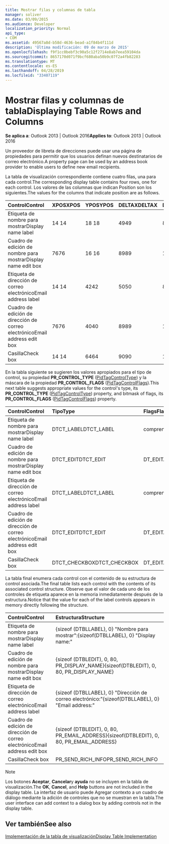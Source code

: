 ```yaml
---
title: Mostrar filas y columnas de tabla
manager: soliver
ms.date: 03/09/2015
ms.audience: Developer
localization_priority: Normal
api_type:
- COM
ms.assetid: 49567a8d-b58d-4636-bead-a1f84b4f111d
description: 'Última modificación: 09 de marzo de 2015'
ms.openlocfilehash: f9f1cc0bebf3c90a5c12f2714e8ab7eea59104da
ms.sourcegitcommit: 8657170d071f9bcf680aba50b9c07f2a4fb82283
ms.translationtype: MT
ms.contentlocale: es-ES
ms.lasthandoff: 04/28/2019
ms.locfileid: "33407119"
---
```

# <a name="displaying-table-rows-and-columns"></a><span data-ttu-id="85a0b-103">Mostrar filas y columnas de tabla</span><span class="sxs-lookup"><span data-stu-id="85a0b-103">Displaying Table Rows and Columns</span></span>

  
  
<span data-ttu-id="85a0b-104">**Se aplica a**: Outlook 2013 | Outlook 2016</span><span class="sxs-lookup"><span data-stu-id="85a0b-104">**Applies to**: Outlook 2013 | Outlook 2016</span></span> 
  
 <span data-ttu-id="85a0b-105">Un proveedor de libreta de direcciones puede usar una página de propiedades para permitir que los usuarios definan nuevos destinatarios de correo electrónico.</span><span class="sxs-lookup"><span data-stu-id="85a0b-105">A property page can be used by an address book provider to enable users to define new email recipients.</span></span> 
  
<span data-ttu-id="85a0b-106">La tabla de visualización correspondiente contiene cuatro filas, una para cada control.</span><span class="sxs-lookup"><span data-stu-id="85a0b-106">The corresponding display table contains four rows, one for each control.</span></span> <span data-ttu-id="85a0b-107">Los valores de las columnas que indican Position son los siguientes.</span><span class="sxs-lookup"><span data-stu-id="85a0b-107">The values for the columns that indicate position are as follows.</span></span>
  
|<span data-ttu-id="85a0b-108">**Control**</span><span class="sxs-lookup"><span data-stu-id="85a0b-108">**Control**</span></span>|<span data-ttu-id="85a0b-109">**XPOS**</span><span class="sxs-lookup"><span data-stu-id="85a0b-109">**XPOS**</span></span>|<span data-ttu-id="85a0b-110">**YPOS**</span><span class="sxs-lookup"><span data-stu-id="85a0b-110">**YPOS**</span></span>|<span data-ttu-id="85a0b-111">**DELTAX**</span><span class="sxs-lookup"><span data-stu-id="85a0b-111">**DELTAX**</span></span>|<span data-ttu-id="85a0b-112">**DELTAy**</span><span class="sxs-lookup"><span data-stu-id="85a0b-112">**DELTAY**</span></span>|
|:-----|:-----|:-----|:-----|:-----|
|<span data-ttu-id="85a0b-113">Etiqueta de nombre para mostrar</span><span class="sxs-lookup"><span data-stu-id="85a0b-113">Display name label</span></span>  <br/> |<span data-ttu-id="85a0b-114">14 </span><span class="sxs-lookup"><span data-stu-id="85a0b-114">14</span></span>  <br/> |<span data-ttu-id="85a0b-115">18 </span><span class="sxs-lookup"><span data-stu-id="85a0b-115">18</span></span>  <br/> |<span data-ttu-id="85a0b-116">49</span><span class="sxs-lookup"><span data-stu-id="85a0b-116">49</span></span>  <br/> |<span data-ttu-id="85a0b-117">8 </span><span class="sxs-lookup"><span data-stu-id="85a0b-117">8</span></span>  <br/> |
|<span data-ttu-id="85a0b-118">Cuadro de edición de nombre para mostrar</span><span class="sxs-lookup"><span data-stu-id="85a0b-118">Display name edit box</span></span>  <br/> |<span data-ttu-id="85a0b-119">76</span><span class="sxs-lookup"><span data-stu-id="85a0b-119">76</span></span>  <br/> |<span data-ttu-id="85a0b-120">16 </span><span class="sxs-lookup"><span data-stu-id="85a0b-120">16</span></span>  <br/> |<span data-ttu-id="85a0b-121">89</span><span class="sxs-lookup"><span data-stu-id="85a0b-121">89</span></span>  <br/> |<span data-ttu-id="85a0b-122">12</span><span class="sxs-lookup"><span data-stu-id="85a0b-122">12</span></span>  <br/> |
|<span data-ttu-id="85a0b-123">Etiqueta de dirección de correo electrónico</span><span class="sxs-lookup"><span data-stu-id="85a0b-123">Email address label</span></span>  <br/> |<span data-ttu-id="85a0b-124">14 </span><span class="sxs-lookup"><span data-stu-id="85a0b-124">14</span></span>  <br/> |<span data-ttu-id="85a0b-125">42</span><span class="sxs-lookup"><span data-stu-id="85a0b-125">42</span></span>  <br/> |<span data-ttu-id="85a0b-126">50</span><span class="sxs-lookup"><span data-stu-id="85a0b-126">50</span></span>  <br/> |<span data-ttu-id="85a0b-127">8 </span><span class="sxs-lookup"><span data-stu-id="85a0b-127">8</span></span>  <br/> |
|<span data-ttu-id="85a0b-128">Cuadro de edición de dirección de correo electrónico</span><span class="sxs-lookup"><span data-stu-id="85a0b-128">Email address edit box</span></span>  <br/> |<span data-ttu-id="85a0b-129">76</span><span class="sxs-lookup"><span data-stu-id="85a0b-129">76</span></span>  <br/> |<span data-ttu-id="85a0b-130">40</span><span class="sxs-lookup"><span data-stu-id="85a0b-130">40</span></span>  <br/> |<span data-ttu-id="85a0b-131">89</span><span class="sxs-lookup"><span data-stu-id="85a0b-131">89</span></span>  <br/> |<span data-ttu-id="85a0b-132">12</span><span class="sxs-lookup"><span data-stu-id="85a0b-132">12</span></span>  <br/> |
|<span data-ttu-id="85a0b-133">Casilla</span><span class="sxs-lookup"><span data-stu-id="85a0b-133">Check box</span></span>  <br/> |<span data-ttu-id="85a0b-134">14 </span><span class="sxs-lookup"><span data-stu-id="85a0b-134">14</span></span>  <br/> |<span data-ttu-id="85a0b-135">64</span><span class="sxs-lookup"><span data-stu-id="85a0b-135">64</span></span>  <br/> |<span data-ttu-id="85a0b-136">90</span><span class="sxs-lookup"><span data-stu-id="85a0b-136">90</span></span>  <br/> |<span data-ttu-id="85a0b-137">12</span><span class="sxs-lookup"><span data-stu-id="85a0b-137">12</span></span>  <br/> |
   
<span data-ttu-id="85a0b-138">En la tabla siguiente se sugieren los valores apropiados para el tipo de control, su propiedad **PR_CONTROL_TYPE** ([PidTagControlType](pidtagcontroltype-canonical-property.md)) y la máscara de la propiedad **PR_CONTROL_FLAGS** ([PidTagControlFlags](pidtagcontrolflags-canonical-property.md)).</span><span class="sxs-lookup"><span data-stu-id="85a0b-138">This next table suggests appropriate values for the control's type, its **PR_CONTROL_TYPE** ([PidTagControlType](pidtagcontroltype-canonical-property.md)) property, and bitmask of flags, its **PR_CONTROL_FLAGS** ([PidTagControlFlags](pidtagcontrolflags-canonical-property.md)) property.</span></span>
  
|<span data-ttu-id="85a0b-139">**Control**</span><span class="sxs-lookup"><span data-stu-id="85a0b-139">**Control**</span></span>|<span data-ttu-id="85a0b-140">**Tipo**</span><span class="sxs-lookup"><span data-stu-id="85a0b-140">**Type**</span></span>|<span data-ttu-id="85a0b-141">**Flags**</span><span class="sxs-lookup"><span data-stu-id="85a0b-141">**Flags**</span></span>|
|:-----|:-----|:-----|
|<span data-ttu-id="85a0b-142">Etiqueta de nombre para mostrar</span><span class="sxs-lookup"><span data-stu-id="85a0b-142">Display name label</span></span>  <br/> |<span data-ttu-id="85a0b-143">DTCT_LABEL</span><span class="sxs-lookup"><span data-stu-id="85a0b-143">DTCT_LABEL</span></span>  <br/> |<span data-ttu-id="85a0b-144">comprendi</span><span class="sxs-lookup"><span data-stu-id="85a0b-144">0</span></span>  <br/> |
|<span data-ttu-id="85a0b-145">Cuadro de edición de nombre para mostrar</span><span class="sxs-lookup"><span data-stu-id="85a0b-145">Display name edit box</span></span>  <br/> |<span data-ttu-id="85a0b-146">DTCT_EDIT</span><span class="sxs-lookup"><span data-stu-id="85a0b-146">DTCT_EDIT</span></span>  <br/> |<span data-ttu-id="85a0b-147">DT_EDITABLE</span><span class="sxs-lookup"><span data-stu-id="85a0b-147">DT_EDITABLE</span></span> | <span data-ttu-id="85a0b-148">DT_REQUIRED</span><span class="sxs-lookup"><span data-stu-id="85a0b-148">DT_REQUIRED</span></span>  <br/> |
|<span data-ttu-id="85a0b-149">Etiqueta de dirección de correo electrónico</span><span class="sxs-lookup"><span data-stu-id="85a0b-149">Email address label</span></span>  <br/> |<span data-ttu-id="85a0b-150">DTCT_LABEL</span><span class="sxs-lookup"><span data-stu-id="85a0b-150">DTCT_LABEL</span></span>  <br/> |<span data-ttu-id="85a0b-151">comprendi</span><span class="sxs-lookup"><span data-stu-id="85a0b-151">0</span></span>  <br/> |
|<span data-ttu-id="85a0b-152">Cuadro de edición de dirección de correo electrónico</span><span class="sxs-lookup"><span data-stu-id="85a0b-152">Email address edit box</span></span>  <br/> |<span data-ttu-id="85a0b-153">DTCT_EDIT</span><span class="sxs-lookup"><span data-stu-id="85a0b-153">DTCT_EDIT</span></span>  <br/> |<span data-ttu-id="85a0b-154">DT_EDITABLE</span><span class="sxs-lookup"><span data-stu-id="85a0b-154">DT_EDITABLE</span></span> | <span data-ttu-id="85a0b-155">DT_REQUIRED</span><span class="sxs-lookup"><span data-stu-id="85a0b-155">DT_REQUIRED</span></span>  <br/> |
|<span data-ttu-id="85a0b-156">Casilla</span><span class="sxs-lookup"><span data-stu-id="85a0b-156">Check box</span></span>  <br/> |<span data-ttu-id="85a0b-157">DTCT_CHECKBOX</span><span class="sxs-lookup"><span data-stu-id="85a0b-157">DTCT_CHECKBOX</span></span>  <br/> |<span data-ttu-id="85a0b-158">DT_EDITABLE</span><span class="sxs-lookup"><span data-stu-id="85a0b-158">DT_EDITABLE</span></span>  <br/> |
   
<span data-ttu-id="85a0b-159">La tabla final enumera cada control con el contenido de su estructura de control asociada.</span><span class="sxs-lookup"><span data-stu-id="85a0b-159">The final table lists each control with the contents of its associated control structure.</span></span> <span data-ttu-id="85a0b-160">Observe que el valor de cada uno de los controles de etiqueta aparece en la memoria inmediatamente después de la estructura.</span><span class="sxs-lookup"><span data-stu-id="85a0b-160">Notice that the value for each of the label controls appears in memory directly following the structure.</span></span>
  
|<span data-ttu-id="85a0b-161">**Control**</span><span class="sxs-lookup"><span data-stu-id="85a0b-161">**Control**</span></span>|<span data-ttu-id="85a0b-162">**Estructura**</span><span class="sxs-lookup"><span data-stu-id="85a0b-162">**Structure**</span></span>|
|:-----|:-----|
|<span data-ttu-id="85a0b-163">Etiqueta de nombre para mostrar</span><span class="sxs-lookup"><span data-stu-id="85a0b-163">Display name label</span></span>  <br/> |<span data-ttu-id="85a0b-164">{sizeof (DTBLLABEL), 0} "Nombre para mostrar":</span><span class="sxs-lookup"><span data-stu-id="85a0b-164">{sizeof(DTBLLABEL), 0} "Display name:"</span></span>  <br/> |
|<span data-ttu-id="85a0b-165">Cuadro de edición de nombre para mostrar</span><span class="sxs-lookup"><span data-stu-id="85a0b-165">Display name edit box</span></span>  <br/> |<span data-ttu-id="85a0b-166">{sizeof (DTBLEDIT), 0, 80, PR_DISPLAY_NAME}</span><span class="sxs-lookup"><span data-stu-id="85a0b-166">{sizeof(DTBLEDIT), 0, 80, PR_DISPLAY_NAME}</span></span>  <br/> |
|<span data-ttu-id="85a0b-167">Etiqueta de dirección de correo electrónico</span><span class="sxs-lookup"><span data-stu-id="85a0b-167">Email address label</span></span>  <br/> |<span data-ttu-id="85a0b-168">{sizeof (DTBLLABEL), 0} "Dirección de correo electrónico:"</span><span class="sxs-lookup"><span data-stu-id="85a0b-168">{sizeof(DTBLLABEL), 0} "Email address:"</span></span>  <br/> |
|<span data-ttu-id="85a0b-169">Cuadro de edición de dirección de correo electrónico</span><span class="sxs-lookup"><span data-stu-id="85a0b-169">Email address edit box</span></span>  <br/> |<span data-ttu-id="85a0b-170">{sizeof (DTBLEDIT), 0, 80, PR_EMAIL_ADDRESS}</span><span class="sxs-lookup"><span data-stu-id="85a0b-170">{sizeof(DTBLEDIT), 0, 80, PR_EMAIL_ADDRESS}</span></span>  <br/> |
|<span data-ttu-id="85a0b-171">Casilla</span><span class="sxs-lookup"><span data-stu-id="85a0b-171">Check box</span></span>  <br/> |<span data-ttu-id="85a0b-172">PR_SEND_RICH_INFO</span><span class="sxs-lookup"><span data-stu-id="85a0b-172">PR_SEND_RICH_INFO</span></span>  <br/> |
   
> [!NOTE]
> <span data-ttu-id="85a0b-173">Los botones **Aceptar**, **Cancelar**y **ayuda** no se incluyen en la tabla de visualización.</span><span class="sxs-lookup"><span data-stu-id="85a0b-173">The **OK**, **Cancel**, and **Help** buttons are not included in the display table.</span></span> <span data-ttu-id="85a0b-174">La interfaz de usuario puede Agregar contexto a un cuadro de diálogo mediante la adición de controles que no se muestran en la tabla.</span><span class="sxs-lookup"><span data-stu-id="85a0b-174">The user interface can add context to a dialog box by adding controls not in the display table.</span></span> 
  
## <a name="see-also"></a><span data-ttu-id="85a0b-175">Ver también</span><span class="sxs-lookup"><span data-stu-id="85a0b-175">See also</span></span>



[<span data-ttu-id="85a0b-176">Implementación de la tabla de visualización</span><span class="sxs-lookup"><span data-stu-id="85a0b-176">Display Table Implementation</span></span>](display-table-implementation.md)

